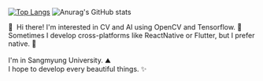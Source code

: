 [![Top Langs](https://github-readme-stats.vercel.app/api/top-langs/?username=0csong)](https://github.com/anuraghazra/github-readme-stats)
![Anurag's GitHub stats](https://github-readme-stats.vercel.app/api?username=0csong&show_icons=true&theme=radical)

<p>
  👋&nbsp; Hi there! I'm interested in CV and AI</b> using OpenCV and Tensorflow. 🚀<br/>
  Sometimes I develop cross-platforms like ReactNative or Flutter, but I prefer native. 💖<br/><br/>
  I'm in Sangmyung University. ⛰<br/>
  I hope to develop every beautiful things. ✨ <br/><br/>
</p>
